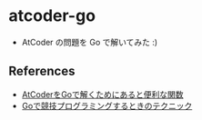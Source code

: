 # atcoder-go
- AtCoder の問題を Go で解いてみた :)

## References
- [AtCoderをGoで解くためにあると便利な関数](https://zenn.dev/maitake/articles/go_de_atcoder)
- [Goで競技プログラミングするときのテクニック](https://qiita.com/ktateish/items/ab2df3e0864d2e931bf2)
